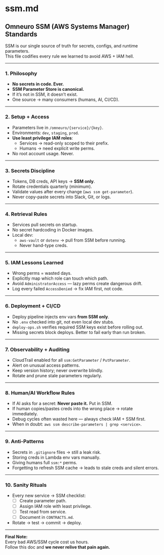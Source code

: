 # ssm.md

## Omneuro SSM (AWS Systems Manager) Standards

SSM is our single source of truth for secrets, configs, and runtime parameters.  
This file codifies every rule we learned to avoid AWS + IAM hell.

---

### 1. Philosophy

- **No secrets in code. Ever.**  
- **SSM Parameter Store is canonical.**  
- If it’s not in SSM, it doesn’t exist.  
- One source → many consumers (humans, AI, CI/CD).  

---

### 2. Setup + Access

- Parameters live in `/omneuro/{service}/{key}`.  
- Environments: `dev`, `staging`, `prod`.  
- **Use least privilege IAM roles**:  
  - Services → read-only scoped to their prefix.  
  - Humans → need explicit write perms.  
- No root account usage. Never.  

---

### 3. Secrets Discipline

- Tokens, DB creds, API keys → **SSM only**.  
- Rotate credentials quarterly (minimum).  
- Validate values after every change (`aws ssm get-parameter`).  
- Never copy-paste secrets into Slack, Git, or logs.  

---

### 4. Retrieval Rules

- Services pull secrets on startup.  
- No secret hardcoding in Docker images.  
- Local dev:  
  - `aws-vault` or `dotenv` → pull from SSM before running.  
  - Never hand-type creds.  

---

### 5. IAM Lessons Learned

- Wrong perms = wasted days.  
- Explicitly map which role can touch which path.  
- Avoid `AdministratorAccess` — lazy perms create dangerous drift.  
- Log every failed `AccessDenied` → fix IAM first, not code.  

---

### 6. Deployment + CI/CD

- Deploy pipeline injects env vars **from SSM only**.  
- No `.env` checked into git, not even local dev stubs.  
- `deploy-ops.sh` verifies required SSM keys exist before rolling out.  
- Missing secrets block deploys. Better to fail early than run broken.  

---

### 7. Observability + Auditing

- CloudTrail enabled for all `ssm:GetParameter` / `PutParameter`.  
- Alert on unusual access patterns.  
- Keep version history; never overwrite blindly.  
- Rotate and prune stale parameters regularly.  

---

### 8. Human/AI Workflow Rules

- If AI asks for a secret: **Never paste it.** Put in SSM.  
- If human copies/pastes creds into the wrong place → rotate immediately.  
- Debug cycles often wasted here — always check IAM + SSM first.  
- When in doubt: `aws ssm describe-parameters | grep <service>`.  

---

### 9. Anti-Patterns

- Secrets in `.gitignore` files → still a leak risk.  
- Storing creds in Lambda env vars manually.  
- Giving humans full `ssm:*` perms.  
- Forgetting to refresh SSM cache → leads to stale creds and silent errors.  

---

### 10. Sanity Rituals

- Every new service → SSM checklist:  
  - [ ] Create parameter path.  
  - [ ] Assign IAM role with least privilege.  
  - [ ] Test read from service.  
  - [ ] Document in `CONTRACTS.md`.  
- Rotate → test → commit → deploy.  

---

**Final Note:**  
Every bad AWS/SSM cycle cost us hours.  
Follow this doc and **we never relive that pain again.**  